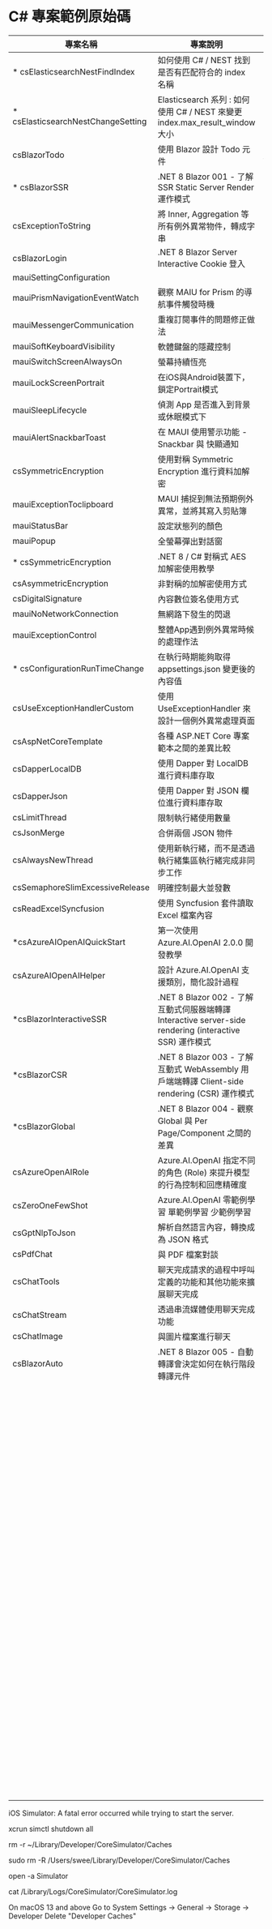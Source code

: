# C# 專案範例原始碼

|專案名稱|專案說明|備註|
|-|-|-|
|* csElasticsearchNestFindIndex|如何使用 C# / NEST 找到是否有匹配符合的 index 名稱||
|* csElasticsearchNestChangeSetting|Elasticsearch 系列 : 如何使用 C# / NEST 來變更 index.max_result_window 大小||
|csBlazorTodo|使用 Blazor 設計 Todo 元件|https://reactsimpletodo.darenge.net/|
|* csBlazorSSR|.NET 8 Blazor 001 - 了解 SSR Static Server Render 運作模式||
|csExceptionToString|將 Inner, Aggregation 等所有例外異常物件，轉成字串||
|csBlazorLogin|.NET 8 Blazor Server Interactive Cookie 登入||
|mauiSettingConfiguration|||
|mauiPrismNavigationEventWatch|觀察 MAIU for Prism 的導航事件觸發時機||
|mauiMessengerCommunication|重複訂閱事件的問題修正做法||
|mauiSoftKeyboardVisibility|軟體鍵盤的隱藏控制||
|mauiSwitchScreenAlwaysOn|螢幕持續恆亮||
|mauiLockScreenPortrait|在iOS與Android裝置下，鎖定Portrait模式||
|mauiSleepLifecycle|偵測 App 是否進入到背景或休眠模式下||
|mauiAlertSnackbarToast|在 MAUI 使用警示功能 - Snackbar 與 快顯通知||
|csSymmetricEncryption|使用對稱 Symmetric Encryption 進行資料加解密||
|mauiExceptionToclipboard|MAUI 捕捉到無法預期例外異常，並將其寫入剪貼簿||
|mauiStatusBar|設定狀態列的顏色||
|mauiPopup|全螢幕彈出對話窗||
|* csSymmetricEncryption|.NET 8 / C# 對稱式 AES 加解密使用教學||
|csAsymmetricEncryption|非對稱的加解密使用方式||
|csDigitalSignature|內容數位簽名使用方式||
|mauiNoNetworkConnection|無網路下發生的閃退||
|mauiExceptionControl|整體App遇到例外異常時候的處理作法||
|* csConfigurationRunTimeChange|在執行時期能夠取得 appsettings.json 變更後的內容值||
|csUseExceptionHandlerCustom|使用 UseExceptionHandler 來設計一個例外異常處理頁面||
|csAspNetCoreTemplate|各種 ASP.NET Core 專案範本之間的差異比較||
|csDapperLocalDB|使用 Dapper 對 LocalDB 進行資料庫存取||
|csDapperJson|使用 Dapper 對 JSON 欄位進行資料庫存取||
|csLimitThread|限制執行緒使用數量||
|csJsonMerge|合併兩個 JSON 物件||
|csAlwaysNewThread|使用新執行緒，而不是透過執行緒集區執行緒完成非同步工作||
|csSemaphoreSlimExcessiveRelease|明確控制最大並發數||
|csReadExcelSyncfusion|使用 Syncfusion 套件讀取 Excel 檔案內容||
|*csAzureAIOpenAIQuickStart|第一次使用 Azure.AI.OpenAI 2.0.0 開發教學||
|csAzureAIOpenAIHelper|設計 Azure.AI.OpenAI 支援類別，簡化設計過程||
|*csBlazorInteractiveSSR|.NET 8 Blazor 002 - 了解 互動式伺服器端轉譯 Interactive server-side rendering (interactive SSR) 運作模式||
|*csBlazorCSR|.NET 8 Blazor 003 - 了解 互動式 WebAssembly 用戶端端轉譯 Client-side rendering (CSR) 運作模式||
|*csBlazorGlobal|.NET 8 Blazor 004 - 觀察 Global 與 Per Page/Component 之間的差異||
|csAzureOpenAIRole|Azure.AI.OpenAI 指定不同的角色 (Role) 來提升模型的行為控制和回應精確度||
|csZeroOneFewShot|Azure.AI.OpenAI 零範例學習 單範例學習 少範例學習||
|csGptNlpToJson|解析自然語言內容，轉換成為 JSON 格式||
|csPdfChat|與 PDF 檔案對談||
|csChatTools|聊天完成請求的過程中呼叫定義的功能和其他功能來擴展聊天完成||
|csChatStream|透過串流媒體使用聊天完成功能||
|csChatImage|與圖片檔案進行聊天||
|csBlazorAuto|.NET 8 Blazor 005 - 自動轉譯會決定如何在執行階段轉譯元件||
||||
||||
||||
||||
||||
||||
||||
||||
||||
||||
||||
||||
||||
||||
||||
||||
||||
||||
||||
||||
||||
||||
||||
||||
||||
||||
||||
||||
||||
||||
||||
||||
||||
||||
||||
||||
||||
||||
||||
||||
||||
||||
||||
||||
||||
||||
||||
||||
||||
||||
||||
||||
||||
||||
||||
||||
||||
||||
||||
||||
||||
||||
||||
||||
||||
||||
||||
||||
||||
||||
||||
||||
||||
||||
||||
||||
||||
||||
||||
||||
||||
||||
||||
||||
||||
||||
||||
||||
||||
||||
||||
||||
||||
||||
||||
||||
||||
||||
||||
||||
||||
||||
||||
||||
||||
||||
||||
||||
||||
||||
||||
||||
||||
||||
||||
||||
||||
||||
||||
||||
||||
||||
||||
||||
||||
||||
||||
||||
||||
||||
||||
||||
||||
||||
||||
||||
||||

iOS Simulator: A fatal error occurred while trying to start the server.

xcrun simctl shutdown all

rm -r ~/Library/Developer/CoreSimulator/Caches

sudo rm -R /Users/swee/Library/Developer/CoreSimulator/Caches

open -a Simulator

cat /Library/Logs/CoreSimulator/CoreSimulator.log

On macOS 13 and above
Go to System Settings → General → Storage → Developer
Delete "Developer Caches"
